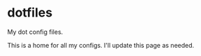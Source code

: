 # dotfiles
My dot config files.

This is a home for all my configs. I'll update this page as needed.

